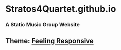 # Stratos4Quartet.github.io

### A Static Music Group Website

## Theme: [Feeling Responsive](http://phlow.github.io/feeling-responsive)